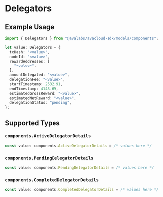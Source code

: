 # Delegators

## Example Usage

```typescript
import { Delegators } from "@avalabs/avacloud-sdk/models/components";

let value: Delegators = {
  txHash: "<value>",
  nodeId: "<value>",
  rewardAddresses: [
    "<value>",
  ],
  amountDelegated: "<value>",
  delegationFee: "<value>",
  startTimestamp: 2532.91,
  endTimestamp: 4143.69,
  estimatedGrossReward: "<value>",
  estimatedNetReward: "<value>",
  delegationStatus: "pending",
};
```

## Supported Types

### `components.ActiveDelegatorDetails`

```typescript
const value: components.ActiveDelegatorDetails = /* values here */
```

### `components.PendingDelegatorDetails`

```typescript
const value: components.PendingDelegatorDetails = /* values here */
```

### `components.CompletedDelegatorDetails`

```typescript
const value: components.CompletedDelegatorDetails = /* values here */
```

